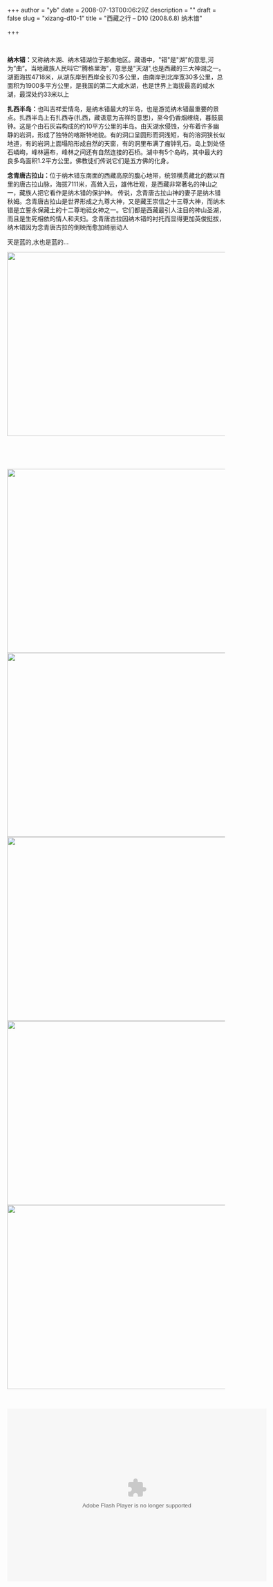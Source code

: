+++
author = "yb"
date = 2008-07-13T00:06:29Z
description = ""
draft = false
slug = "xizang-d10-1"
title = "西藏之行 &ndash; D10 (2008.6.8) 纳木错"

+++


&nbsp;

<strong>纳木错：</strong>又称纳木湖、纳木错湖位于那曲地区。藏语中，"错"是"湖"的意思,河为”曲”。当地藏族人民叫它"腾格里海"，意思是"天湖",也是西藏的三大神湖之一。湖面海拔4718米，从湖东岸到西岸全长70多公里，由南岸到北岸宽30多公里，总面积为1900多平方公里，是我国的第二大咸水湖，也是世界上海拔最高的咸水湖，最深处约33米以上

<b>扎西半岛：</b>也叫吉祥爱情岛，是纳木错最大的半岛，也是游览纳木错最重要的景点。扎西半岛上有扎西寺(扎西，藏语意为吉祥的意思)，至今仍香烟缭绕，暮鼓晨钟。这是个由石灰岩构成的约10平方公里的半岛。由天湖水侵蚀，分布着许多幽静的岩洞，形成了独特的喀斯特地貌。有的洞口呈圆形而洞浅短，有的溶洞狭长似地道，有的岩洞上面塌陷形成自然的天窗，有的洞里布满了瘤钟乳石。岛上到处怪石嶙峋，峰林遍布，峰林之间还有自然连接的石桥。湖中有5个岛屿，其中最大的良多岛面积1.2平方公里。佛教徒们传说它们是五方佛的化身。

<strong>念青唐古拉山：</strong>位于纳木错东南面的西藏高原的腹心地带，统领横贯藏北的数以百里的唐古拉山脉，海拔7111米，高耸入云，雄伟壮观，是西藏非常著名的神山之一，藏族人把它看作是纳木错的保护神。 传说，念青唐古拉山神的妻子是纳木错秋姆。念青唐古拉山是世界形成之九尊大神，又是藏王崇信之十三尊大神，而纳木错是立誓永保藏土的十二尊地祗女神之一。它们都是西藏最引人注目的神山圣湖，而且是生死相依的情人和夫妇。念青唐古拉因纳木错的衬托而显得更加英俊挺拔，纳木错因为念青唐古拉的倒映而愈加绮丽动人

天是蓝的,水也是蓝的...

<img src="http://lh5.ggpht.com/yongbin.guo/SHv02FhFvQI/AAAAAAAADVE/Xp7A3V3QTrM/s800/IMG_2663.jpg" alt="" width="640" height="426" />

&nbsp;

&nbsp;

<img src="http://lh5.ggpht.com/yongbin.guo/SHdxgT_MIDI/AAAAAAAACVw/CQJaKPaSzBo/s800/IMG_2668.jpg" alt="" width="640" height="426" />

<img src="http://lh4.ggpht.com/yongbin.guo/SHvxAfrf9SI/AAAAAAAADE8/0AmPeqEcr98/s800/IMG_2674.jpg" alt="" width="640" height="426" />

<img src="http://lh6.ggpht.com/yongbin.guo/SHvxyDTCuwI/AAAAAAAADL4/x86YSBmsMyc/s800/IMG_2733.jpg" alt="" width="640" height="426" />

<img src="http://lh4.ggpht.com/yongbin.guo/SHvyUMEsE5I/AAAAAAAADRE/e0UTmCO6X1A/s800/IMG_2784.jpg" alt="" width="640" height="426" />

<img src="http://lh4.ggpht.com/yongbin.guo/SHvydX8f8cI/AAAAAAAADS4/tEwvvkBBefg/s800/IMG_2798.jpg" alt="" width="640" height="426" />

&nbsp;

<embed width="600" height="400" type="application/x-shockwave-flash" src="http://picasaweb.google.com/s/c/bin/slideshow.swf" flashvars="host=picasaweb.google.com&amp;noautoplay=1&amp;RGB=0x000000&amp;feed=http%3A%2F%2Fpicasaweb.google.com%2Fdata%2Ffeed%2Fapi%2Fuser%2Fyongbin.guo%2Falbumid%2F5223032775522597185%3Fkind%3Dphoto%26alt%3Drss%26authkey%3DEI9MCU9BExI" pluginspage="http://www.macromedia.com/go/getflashplayer"></embed>

